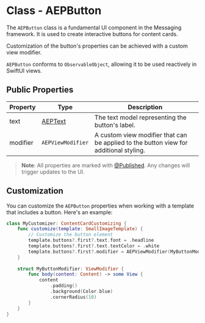 # Class - AEPButton

The `AEPButton` class is a fundamental UI component in the Messaging framework. It is used to create interactive buttons for content cards. 

Customization of the button's properties can be achieved with a custom view modifier. 

`AEPButton` conforms to `ObservableObject`, allowing it to be used reactively in SwiftUI views.

## Public Properties

| Property |	Type |	Description |
| --- | --- | --- |
| text | [AEPText](aeptext.md) |	The text model representing the button's label. |
| modifier |	`AEPViewModifier` |	A custom view modifier that can be applied to the button view for additional styling. |

> **Note**: All properties are marked with [@Published](https://developer.apple.com/documentation/combine/published). Any changes will trigger updates to the UI.

## Customization

You can customize the `AEPButton` properties when working with a template that includes a button. Here's an example:

```swift
class MyCustomizer: ContentCardCustomizing {
    func customize(template: SmallImageTemplate) {
        // Customize the button element
        template.buttons?.first?.text.font = .headline
        template.buttons?.first?.text.textColor = .white
        template.buttons?.first?.modifier = AEPViewModifier(MyButtonModifier())
    }
    
    struct MyButtonModifier: ViewModifier {
        func body(content: Content) -> some View {
            content
                .padding()
                .background(Color.blue)
                .cornerRadius(10)
        }
    }
}
```